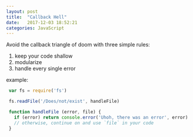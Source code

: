 ```yaml
---
layout: post
title:  "Callback Hell"
date:   2017-12-03 18:52:21
categories: JavaScript
---
```


Avoid the callback triangle of doom with three simple rules: 

1. keep your code shallow 
2. modularize 
3. handle every single error 

example: 
```javascript 
 var fs = require('fs')

 fs.readFile('/Does/not/exist', handleFile)

 function handleFile (error, file) {
   if (error) return console.error('Uhoh, there was an error', error)
   // otherwise, continue on and use `file` in your code
 }
```
